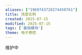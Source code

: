 ```yaml
---
aliases: ["1969743728274450761"]
title: 场景实例
created: 2025-07-15
modified: 2025-07-15
tags: ['基础模块']
theme: 电子费控
---
```


维护中